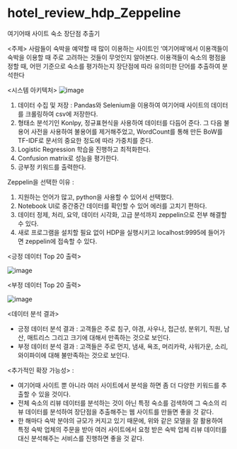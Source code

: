 # hotel_review_hdp_Zeppeline
여기어때 사이트 숙소 장단점 추출기 



<주제> 
사람들이 숙박을 예약할 때 많이 이용하는 사이트인 ‘여기어때’에서 이용객들이 숙박을 이용할 때 주로 고려하는 것들이 무엇인지 알아본다. 이용객들이 숙소의 평점을 정할 때, 어떤 기준으로 숙소를 평가하는지 장단점에 따라 유의미한 단어를 추출하여 분석한다


<시스템 아키텍처> 
![image](https://user-images.githubusercontent.com/61350052/145033206-68d77a27-6563-4a80-b9d4-53e45846492e.png)


1.	데이터 수집 및 저장 : Pandas와 Selenium을 이용하여 여기어때 사이트의 데이터를 크롤링하여 csv에 저장한다.
2.	형태소 분석기인 Konlpy, 정규표현식을 사용하여 데이터를 다듬어 준다. 그 다음 불용어 사전을 사용하여 불용어를 제거해주었고, WordCount를 통해 만든 BoW를 TF-IDF로 문서의 중요한 정도에 따라 가중치를 준다.
3.	Logistic Regression 학습을 진행하고 최적화한다. 
4.	Confusion matrix로 성능을 평가한다.
5.	긍부정 키워드를 출력한다. 



Zeppelin을 선택한 이유 : 
1.	지원하는 언어가 많고, python을 사용할 수 있어서 선택했다. 
2.	Notebook UI로 중간중간 데이터를 확인할 수 있어 에러를 고치기 편하다. 
3.	데이터 정제, 처리, 요약, 데이터 시각화, 고급 분석까지 zeppelin으로 전부 해결할 수 있다. 
4.	새로 프로그램을 설치할 필요 없이 HDP을 실행시키고 localhost:9995에 들어가면 zeppelin에 접속할 수 있다. 



<긍정 데이터 Top 20 출력>
 
![image](https://user-images.githubusercontent.com/61350052/145033490-caab735f-0d6b-424f-84e3-1a2510359c18.png)



<부정 데이터 Top 20 출력>

 ![image](https://user-images.githubusercontent.com/61350052/145033476-71317ef4-b403-45a1-afdd-2ce66190847e.png)



<데이터 분석 결과> 
-	긍정 데이터 분석 결과 : 고객들은 주로 침구, 야경, 사우나, 접근성, 분위기, 직원, 남산, 매트리스 그리고 크기에 대해서 만족하는 것으로 보인다.
-	부정 데이터 분석 결과 : 고객들은 주로 먼지, 냄새, 욕조, 머리카락, 샤워가운, 소리, 와이파이에 대해 불만족하는 것으로 보인다. 


<추가적인 확장 가능성> : 
-	여기어때 사이트 뿐 아니라 여러 사이트에서 분석을 하면 좀 더 다양한 키워드를 추출할 수 있을 것이다.
-	전체 숙소의 리뷰 데이터를 분석하는 것이 아닌 특정 숙소를 검색하여 그 숙소의 리뷰 데이터를 분석하여 장단점을 추출해주는 웹 사이트를 만들면 좋을 것 같다.  
-	한 해마다 숙박 분야의 규모가 커지고 있기 때문에, 위와 같은 모델을 잘 활용하여 특정 숙박 업체의 주문을 받아 여러 사이트에서 요청 받은 숙박 업체 리뷰 데이터를 대신 분석해주는 서비스를 진행하면 좋을 것 같다. 



